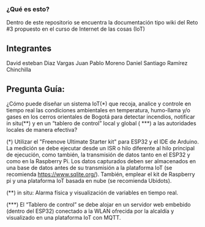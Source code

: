 ### ¿Qué es esto?
Dentro de este repositorio se encuentra la documentación tipo wiki del Reto #3 propuesto en el curso de Internet de las cosas (IoT)

## Integrantes
David esteban Diaz Vargas
Juan Pablo Moreno
Daniel Santiago Ramírez Chinchilla
## Pregunta Guía:
¿Cómo puede diseñar un sistema IoT(*) que recoja, analice y controle en tiempo real las condiciones ambientales en temperatura, humo-llama y/o gases en los cerros orientales de Bogotá para detectar incendios, notificar in situ(**) y en un “tablero de control” local y global ( ***) a las autoridades locales de manera efectiva?

(*) Utilizar el "Freenove Ultimate Starter kit" para ESP32 y el IDE de Arduino. La medición se debe ejecutar desde un ISR o hilo diferente al hilo principal de ejecución, como también, la transmisión de datos tanto en el ESP32 y como en la Raspberry Pi. Los datos capturados deben ser almacenados en una base de datos antes de su transmisión a la plataforma IoT (se recomienda https://www.sqlite.org/). También, emplear el kit de Raspberry pi y una plataforma IoT basada en nube (se recomienda Ubidots).

(**) in situ: Alarma física y visualización de variables en tiempo real.

(***) El “Tablero de control” se debe alojar en un servidor web embebido (dentro del ESP32) conectado a la WLAN ofrecida por la alcaldía y visualizado en una plataforma IoT con MQTT.
